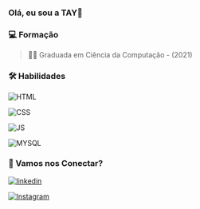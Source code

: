 ### Olá, eu sou a TAY👋

### 

### 💻 Formação
> 👨‍💻 Graduada em Ciência da Computação - (2021)


### 🛠 Habilidades
![HTML](https://img.shields.io/badge/-HTML-483D8B?logo=html5)

![CSS](https://img.shields.io/badge/-CSS-00CED1?logo=css3)

![JS](https://img.shields.io/badge/-JAVASCRIPT-FF4500?logo=javascript)

![MYSQL](https://img.shields.io/badge/-MYSQL-000080?logo=mysql)

### 🔗 Vamos nos Conectar?

[![linkedin](https://img.shields.io/badge/linkedin-0A66C2?style=for-the-badge&logo=linkedin&logoColor=white)](https://www.linkedin.com/in/souzataynara)

[![Instagram](https://img.shields.io/badge/Instagram-E4405F?style=for-the-badge&logo=instagram&logoColor=white)](https://www.instagram.com/souzataytech/)

